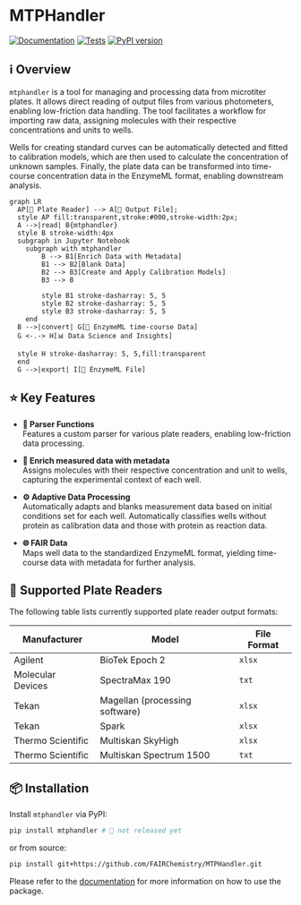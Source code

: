 # MTPHandler

[![Documentation](https://img.shields.io/badge/Documentation-Online-blue.svg)](https://fairchemistry.github.io/MTPHandler/)
[![Tests](https://github.com/FAIRChemistry/MTPHandler/actions/workflows/tests.yml/badge.svg)](https://github.com/FAIRChemistry/MTPHandler/actions/workflows/tests.yml)
[![PyPI version](https://badge.fury.io/py/mtphandler.svg)](https://badge.fury.io/py/mtphandler)


## ℹ️ Overview

`mtphandler` is a tool for managing and processing data from microtiter plates. It allows direct reading of output files from various photometers, enabling low-friction data handling. The tool facilitates a workflow for importing raw data, assigning molecules with their respective concentrations and units to wells.

Wells for creating standard curves can be automatically detected and fitted to calibration models, which are then used to calculate the concentration of unknown samples. Finally, the plate data can be transformed into time-course concentration data in the EnzymeML format, enabling downstream analysis.


``` mermaid
graph LR
  AP[🧪 Plate Reader] --> A[📄 Output File];
  style AP fill:transparent,stroke:#000,stroke-width:2px;
  A -->|read| B{mtphandler}
  style B stroke-width:4px
  subgraph in Jupyter Notebook
    subgraph with mtphandler
        B --> B1[Enrich Data with Metadata]
        B1 --> B2[Blank Data]
        B2 --> B3[Create and Apply Calibration Models]
        B3 --> B

        style B1 stroke-dasharray: 5, 5
        style B2 stroke-dasharray: 5, 5
        style B3 stroke-dasharray: 5, 5
    end
  B -->|convert| G[📄 EnzymeML time-course Data]
  G <-.-> H[📊 Data Science and Insights]

  style H stroke-dasharray: 5, 5,fill:transparent
  end
  G -->|export| I[📄 EnzymeML File]
```

## ⭐ Key Features

- **🚀 Parser Functions**  
   Features a custom parser for various plate readers, enabling low-friction data processing.

- **🌟 Enrich measured data with metadata**  
    Assigns molecules with their respective concentration and unit to wells, capturing the experimental context of each well.

- **⚙️ Adaptive Data Processing**  
   Automatically adapts and blanks measurement data based on initial conditions set for each well. Automatically classifies wells without protein as calibration data and those with protein as reaction data.

- **🌐 FAIR Data**  
   Maps well data to the standardized EnzymeML format, yielding time-course data with metadata for further analysis.

## 🔬 Supported Plate Readers

The following table lists currently supported plate reader output formats:

| Manufacturer       | Model                        | File Format |
|--------------------|------------------------------|-------------|
| Agilent            | BioTek Epoch 2               | `xlsx`      |
| Molecular Devices  | SpectraMax 190               | `txt`       |
| Tekan              | Magellan (processing software)| `xlsx`     |
| Tekan              | Spark                        | `xlsx`      |
| Thermo Scientific  | Multiskan SkyHigh            | `xlsx`      |
| Thermo Scientific  | Multiskan Spectrum 1500      | `txt`       |



## 📦 Installation

Install `mtphandler` via PyPI:

```bash
pip install mtphandler # 🚧 not released yet
```
or from source:
```bash
pip install git+https://github.com/FAIRChemistry/MTPHandler.git
```

Please refer to the [documentation](https://fairchemistry.github.io/MTPHandler/) for more information on how to use the package.
